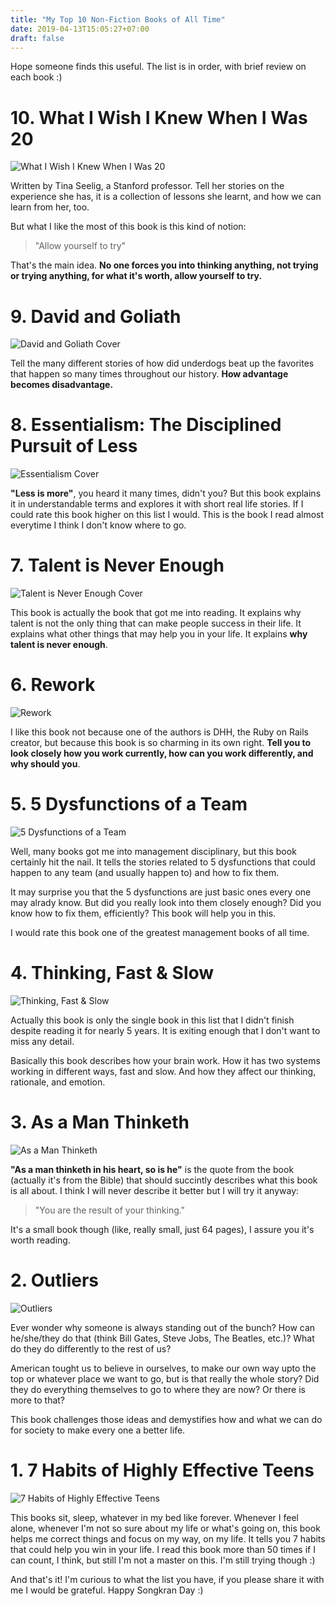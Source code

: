 ```yaml
---
title: "My Top 10 Non-Fiction Books of All Time"
date: 2019-04-13T15:05:27+07:00
draft: false
---
```


Hope someone finds this useful. The list is in order, with brief review on each book :)

# 10. What I Wish I Knew When I Was 20

![What I Wish I Knew When I Was 20](/img/book_what_i_wish_20.jpg)

Written by Tina Seelig, a Stanford professor. Tell her stories on the experience she has, it is a collection of lessons she learnt, and how we can learn from her, too.

But what I like the most of this book is this kind of notion:

> "Allow yourself to try"

That's the main idea. **No one forces you into thinking anything, not trying or trying anything, for what it's worth, allow yourself to try.**

# 9. David and Goliath

![David and Goliath Cover](/img/book_david_goliath.jpg)

Tell the many different stories of how did underdogs beat up the favorites that happen so many times throughout our history. **How advantage becomes disadvantage.**


# 8. Essentialism: The Disciplined Pursuit of Less
![Essentialism Cover](/img/book_essentialism.jpg)

**"Less is more"**, you heard it many times, didn't you? But this book explains it in understandable terms and explores it with short real life stories. If I could rate this book higher on this list I would. This is the book I read almost everytime I think I don't know where to go.

# 7. Talent is Never Enough

![Talent is Never Enough Cover](/img/book_talent_is_never_enough.jpg)

This book is actually the book that got me into reading. It explains why talent is not the only thing that can make people success in their life. It explains what other things that may help you in your life.  It explains **why talent is never enough**.

# 6. Rework

![Rework](/img/book_rework.jpg)

I like this book not because one of the authors is DHH, the Ruby on Rails creator, but because this book is so charming in its own right. **Tell you to look closely how you work currently, how can you work differently, and why should you**.

# 5. 5 Dysfunctions of a Team

![5 Dysfunctions of a Team](/img/book_5_dysfunctions_team.jpg)

Well, many books got me into management disciplinary, but this book certainly hit the nail. It tells the stories related to 5 dysfunctions that could happen to any team (and usually happen to) and how to fix them.

It may surprise you that the 5 dysfunctions are just basic ones every one may alrady know. But did you really look into them closely enough? Did you know how to fix them, efficiently? This book will help you in this.

I would rate this book one of the greatest management books of all time.

# 4. Thinking, Fast & Slow

![Thinking, Fast & Slow](/img/book_thinking_fast_slow.jpg)

Actually this book is only the single book in this list that I didn't finish despite reading it for nearly 5 years. It is exiting enough that I don't want to miss any detail.

Basically this book describes how your brain work. How it has two systems working in different ways, fast and slow. And how they affect our thinking, rationale, and emotion.


# 3. As a Man Thinketh

![As a Man Thinketh](/img/book_as_a_man_thinketh.jpg)

**"As a man thinketh in his heart, so is he"** is the quote from the book (actually it's from the Bible) that should succintly describes what this book is all about. I think I will never describe it better but I will try it anyway:

> "You are the result of your thinking."

It's a small book though (like, really small, just 64 pages), I assure you it's worth reading.

# 2. Outliers

![Outliers](/img/book_outliers.jpg)

Ever wonder why someone is always standing out of the bunch? How can he/she/they do that (think Bill Gates, Steve Jobs, The Beatles, etc.)? What do they do differently to the rest of us?

American tought us to believe in ourselves, to make our own way upto the top or whatever place we want to go, but is that really the whole story? Did they do everything themselves to go to where they are now? Or there is more to that?

This book challenges those ideas and demystifies how and what we can do for society to make every one a better life.

# 1. 7 Habits of Highly Effective Teens

![7 Habits of Highly Effective Teens](/img/book_7_habits_teens.jpg)

This books sit, sleep, whatever in my bed like forever. Whenever I feel alone, whenever I'm not so sure about my life or what's going on, this book helps me correct things and focus on my way, on my life. It tells you 7 habits that could help you win in your life. I read this book more than 50 times if I can count, I think, but still I'm not a master on this. I'm still trying though :)

And that's it! I'm curious to what the list you have, if you please share it with me I would be grateful. Happy Songkran Day :)
